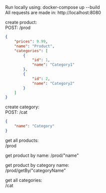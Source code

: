 Run locally using: docker-compose up --build  
All requests are made in: http://localhost:8080  

create product:  
POST: /prod  
```json
{  
    "prices": 9.99,  
    "name": "Product",  
    "categories": [  
        {  
            "id": 1,  
            "name": "Category1"  
        },  
        {    
            "id": 2,  
            "name": "Category2"  
        }  
    ]  
}  
```
create category:  
POST: /cat
```json
{  
    "name": "Category"  
}
```

get all products:  
/prod  

get product by name:
/prod/"name"  

get product by category name:   
/prod/getBy/"categoryName"    

get all categories:     
/cat

